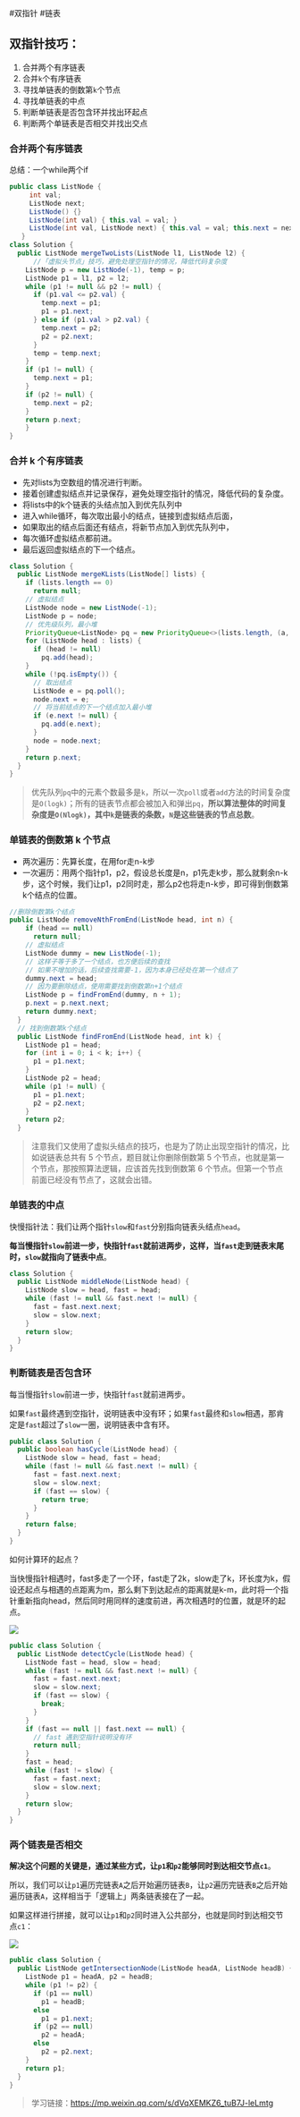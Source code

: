#双指针 #链表
## 双指针技巧：
1. 合并两个有序链表
2.  合并`k`个有序链表
3.  寻找单链表的倒数第`k`个节点
4.  寻找单链表的中点
5.  判断单链表是否包含环并找出环起点
6.  判断两个单链表是否相交并找出交点

### 合并两个有序链表

总结：一个while两个if

```java
public class ListNode {
     int val;
     ListNode next;
     ListNode() {}
     ListNode(int val) { this.val = val; }
     ListNode(int val, ListNode next) { this.val = val; this.next = next; }
   }
class Solution {
  public ListNode mergeTwoLists(ListNode l1, ListNode l2) {
	  //「虚拟头节点」技巧，避免处理空指针的情况，降低代码复杂度
    ListNode p = new ListNode(-1), temp = p;
    ListNode p1 = l1, p2 = l2;
    while (p1 != null && p2 != null) {
      if (p1.val <= p2.val) {
        temp.next = p1;
        p1 = p1.next;
      } else if (p1.val > p2.val) {
        temp.next = p2;
        p2 = p2.next;
      }
      temp = temp.next;
    }
    if (p1 != null) {
      temp.next = p1;
    }
    if (p2 != null) {
      temp.next = p2;
    }
    return p.next;
    }
}
```
### 合并 k 个有序链表
- 先对lists为空数组的情况进行判断。
- 接着创建虚拟结点并记录保存，避免处理空指针的情况，降低代码的复杂度。
- 将lists中的k个链表的头结点加入到优先队列中
- 进入while循环，每次取出最小的结点，链接到虚拟结点后面，
- 如果取出的结点后面还有结点，将新节点加入到优先队列中，
- 每次循环虚拟结点都前进。
- 最后返回虚拟结点的下一个结点。
```java
class Solution {
  public ListNode mergeKLists(ListNode[] lists) {
    if (lists.length == 0)
      return null;
    // 虚拟结点
    ListNode node = new ListNode(-1);
    ListNode p = node;
    // 优先级队列，最小堆
    PriorityQueue<ListNode> pq = new PriorityQueue<>(lists.length, (a, b) -> (a.val - b.val));
    for (ListNode head : lists) {
      if (head != null)
        pq.add(head);
    }
    while (!pq.isEmpty()) {
      // 取出结点
      ListNode e = pq.poll();
      node.next = e;
      // 将当前结点的下一个结点加入最小堆
      if (e.next != null) {
        pq.add(e.next);
      }
      node = node.next;
    }
    return p.next;
  }
}
```
> 优先队列`pq`中的元素个数最多是`k`，所以一次`poll`或者`add`方法的时间复杂度是`O(logk)`；所有的链表节点都会被加入和弹出`pq`，**所以算法整体的时间复杂度是`O(Nlogk)`，其中`k`是链表的条数，`N`是这些链表的节点总数**。

### 单链表的倒数第 k 个节点
- 两次遍历：先算长度，在用for走n-k步
- 一次遍历：用两个指针p1，p2，假设总长度是n，p1先走k步，那么就剩余n-k步，这个时候，我们让p1，p2同时走，那么p2也将走n-k步，即可得到倒数第k个结点的位置。

```java
//删除倒数第k个结点
public ListNode removeNthFromEnd(ListNode head, int n) {
    if (head == null)
      return null;
	// 虚拟结点
    ListNode dummy = new ListNode(-1);
	// 这样子等于多了一个结点，也方便后续的查找
	// 如果不增加的话，后续查找需要-1，因为本身已经处在第一个结点了
    dummy.next = head;
	// 因为要删除结点，使用需要找到倒数第n+1个结点
    ListNode p = findFromEnd(dummy, n + 1);
    p.next = p.next.next;
    return dummy.next;
  }
  // 找到倒数第k个结点
  public ListNode findFromEnd(ListNode head, int k) {
    ListNode p1 = head;
    for (int i = 0; i < k; i++) {
      p1 = p1.next;
    }
    ListNode p2 = head;
    while (p1 != null) {
      p1 = p1.next;
      p2 = p2.next;
    }
    return p2;
  }

```
> 注意我们又使用了虚拟头结点的技巧，也是为了防止出现空指针的情况，比如说链表总共有 5 个节点，题目就让你删除倒数第 5 个节点，也就是第一个节点，那按照算法逻辑，应该首先找到倒数第 6 个节点。但第一个节点前面已经没有节点了，这就会出错。

### 单链表的中点

快慢指针法：我们让两个指针`slow`和`fast`分别指向链表头结点`head`。

**每当慢指针`slow`前进一步，快指针`fast`就前进两步，这样，当`fast`走到链表末尾时，`slow`就指向了链表中点**。

```java
class Solution {
  public ListNode middleNode(ListNode head) {
    ListNode slow = head, fast = head;
    while (fast != null && fast.next != null) {
      fast = fast.next.next;
      slow = slow.next;
    }
    return slow;
  }
}
```
### 判断链表是否包含环

每当慢指针`slow`前进一步，快指针`fast`就前进两步。

如果`fast`最终遇到空指针，说明链表中没有环；如果`fast`最终和`slow`相遇，那肯定是`fast`超过了`slow`一圈，说明链表中含有环。

```java
public class Solution {
  public boolean hasCycle(ListNode head) {
    ListNode slow = head, fast = head;
    while (fast != null && fast.next != null) {
      fast = fast.next.next;
      slow = slow.next;
      if (fast == slow) {
        return true;
      }
    }
    return false;
  }
}
```

如何计算环的起点？

当快慢指针相遇时，fast多走了一个环，fast走了2k，slow走了k，环长度为k，假设还起点与相遇的点距离为m，那么剩下到达起点的距离就是k-m，此时将一个指针重新指向head，然后同时用同样的速度前进，再次相遇时的位置，就是环的起点。

![](https://raw.githubusercontent.com/Merlin218/image-storage/master/picGo/202201061037461.png)

```java
public class Solution {
  public ListNode detectCycle(ListNode head) {
    ListNode fast = head, slow = head;
    while (fast != null && fast.next != null) {
      fast = fast.next.next;
      slow = slow.next;
      if (fast == slow) {
        break;
      }
    }
    if (fast == null || fast.next == null) {
      // fast 遇到空指针说明没有环
      return null;
    }
    fast = head;
    while (fast != slow) {
      fast = fast.next;
      slow = slow.next;
    }
    return slow;
  }
}
```
### 两个链表是否相交
**解决这个问题的关键是，通过某些方式，让`p1`和`p2`能够同时到达相交节点`c1`**。

所以，我们可以让`p1`遍历完链表`A`之后开始遍历链表`B`，让`p2`遍历完链表`B`之后开始遍历链表`A`，这样相当于「逻辑上」两条链表接在了一起。

如果这样进行拼接，就可以让`p1`和`p2`同时进入公共部分，也就是同时到达相交节点`c1`：

![](https://raw.githubusercontent.com/Merlin218/image-storage/master/picGo/202201061053064.png)

```java
public class Solution {
  public ListNode getIntersectionNode(ListNode headA, ListNode headB) {
    ListNode p1 = headA, p2 = headB;
    while (p1 != p2) {
      if (p1 == null)
        p1 = headB;
      else
        p1 = p1.next;
      if (p2 == null)
        p2 = headA;
      else
        p2 = p2.next;
    }
    return p1;
  }
}

```

> 学习链接：https://mp.weixin.qq.com/s/dVqXEMKZ6_tuB7J-leLmtg
